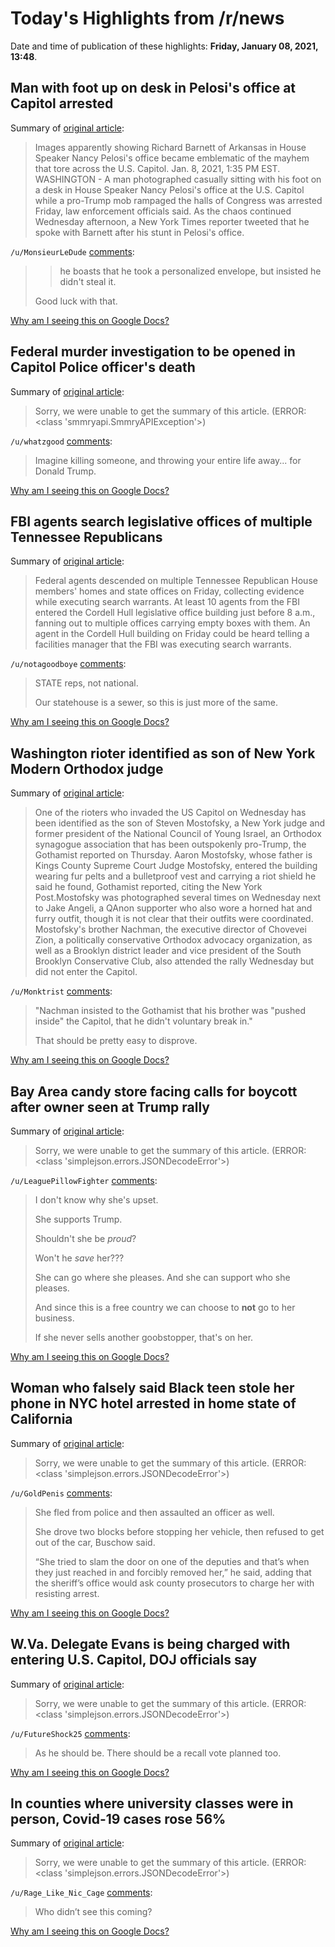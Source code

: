 # Today's Highlights from /r/news

Date and time of publication of these highlights: **Friday, January 08, 2021, 13:48**.

## Man with foot up on desk in Pelosi's office at Capitol arrested

Summary of [original article](https://www.nbcnews.com/news/amp/ncna1253490):

> Images apparently showing Richard Barnett of Arkansas in House Speaker Nancy Pelosi's office became emblematic of the mayhem that tore across the U.S. Capitol. Jan. 8, 2021, 1:35 PM EST. WASHINGTON - A man photographed casually sitting with his foot on a desk in House Speaker Nancy Pelosi's office at the U.S. Capitol while a pro-Trump mob rampaged the halls of Congress was arrested Friday, law enforcement officials said. As the chaos continued Wednesday afternoon, a New York Times reporter tweeted that he spoke with Barnett after his stunt in Pelosi's office.

`/u/MonsieurLeDude` [comments](https://www.reddit.com/r/news/comments/kt8nx8/man_with_foot_up_on_desk_in_pelosis_office_at/):

> >he boasts that he took a personalized envelope, but insisted he didn't steal it.
> 
> 
> 
> Good luck with that.

[Why am I seeing this on Google Docs?](https://docs.google.com/document/d/1Dc6We63vOXIZsc0op-Bt4abqkYjXzOigalQqFxmvvbM/edit?usp=sharing)

## Federal murder investigation to be opened in Capitol Police officer's death

Summary of [original article](https://www.weny.com/story/43143779/federal-murder-investigation-to-be-opened-in-capitol-police-officers-death):

> Sorry, we were unable to get the summary of this article. (ERROR: <class 'smmryapi.SmmryAPIException'>)

`/u/whatzgood` [comments](https://www.reddit.com/r/news/comments/kt3jrj/federal_murder_investigation_to_be_opened_in/):

> Imagine killing someone, and throwing your entire life away... for Donald Trump.

[Why am I seeing this on Google Docs?](https://docs.google.com/document/d/1Dc6We63vOXIZsc0op-Bt4abqkYjXzOigalQqFxmvvbM/edit?usp=sharing)

## FBI agents search legislative offices of multiple Tennessee Republicans

Summary of [original article](https://eu.tennessean.com/story/news/politics/2021/01/08/fbi-agents-search-offices-multiple-tennessee-republicans-capitol/6593526002/):

> Federal agents descended on multiple Tennessee Republican House members' homes and state offices on Friday, collecting evidence while executing search warrants. At least 10 agents from the FBI entered the Cordell Hull legislative office building just before 8 a.m., fanning out to multiple offices carrying empty boxes with them. An agent in the Cordell Hull building on Friday could be heard telling a facilities manager that the FBI was executing search warrants.

`/u/notagoodboye` [comments](https://www.reddit.com/r/news/comments/kt41id/fbi_agents_search_legislative_offices_of_multiple/):

> STATE reps, not national.
> 
> Our statehouse is a sewer, so this is just more of the same.

[Why am I seeing this on Google Docs?](https://docs.google.com/document/d/1Dc6We63vOXIZsc0op-Bt4abqkYjXzOigalQqFxmvvbM/edit?usp=sharing)

## Washington rioter identified as son of New York Modern Orthodox judge

Summary of [original article](https://www.jpost.com/diaspora/washington-rioter-identified-as-son-of-brooklyn-modern-orthodox-figure-654706):

> One of the rioters who invaded the US Capitol on Wednesday has been identified as the son of Steven Mostofsky, a New York judge and former president of the National Council of Young Israel, an Orthodox synagogue association that has been outspokenly pro-Trump, the Gothamist reported on Thursday. Aaron Mostofsky, whose father is Kings County Supreme Court Judge Mostofsky, entered the building wearing fur pelts and a bulletproof vest and carrying a riot shield he said he found, Gothamist reported, citing the New York Post.Mostofsky was photographed several times on Wednesday next to Jake Angeli, a QAnon supporter who also wore a horned hat and furry outfit, though it is not clear that their outfits were coordinated. Mostofsky's brother Nachman, the executive director of Chovevei Zion, a politically conservative Orthodox advocacy organization, as well as a Brooklyn district leader and vice president of the South Brooklyn Conservative Club, also attended the rally Wednesday but did not enter the Capitol.

`/u/Monktrist` [comments](https://www.reddit.com/r/news/comments/kt6dly/washington_rioter_identified_as_son_of_new_york/):

> "Nachman insisted to the Gothamist that his brother was "pushed inside" the Capitol, that he didn't voluntary break in." 
> 
> That should be pretty easy to disprove.

[Why am I seeing this on Google Docs?](https://docs.google.com/document/d/1Dc6We63vOXIZsc0op-Bt4abqkYjXzOigalQqFxmvvbM/edit?usp=sharing)

## Bay Area candy store facing calls for boycott after owner seen at Trump rally

Summary of [original article](https://www.sfgate.com/bayarea/article/Bay-Area-candy-store-threatened-and-boycotted-15856210.php):

> Sorry, we were unable to get the summary of this article. (ERROR: <class 'simplejson.errors.JSONDecodeError'>)

`/u/LeaguePillowFighter` [comments](https://www.reddit.com/r/news/comments/kta4v9/bay_area_candy_store_facing_calls_for_boycott/):

> I don't know why she's upset. 
> 
> She supports Trump.
> 
>  Shouldn't she be *proud*? 
> 
> Won't he *save* her???
> 
> She can go where she pleases. And she can support who she pleases. 
> 
> And since this is a free country we can choose to **not** go to her business. 
> 
> If she never sells another goobstopper, that's on her.

[Why am I seeing this on Google Docs?](https://docs.google.com/document/d/1Dc6We63vOXIZsc0op-Bt4abqkYjXzOigalQqFxmvvbM/edit?usp=sharing)

## Woman who falsely said Black teen stole her phone in NYC hotel arrested in home state of California

Summary of [original article](https://www.cbsnews.com/news/soho-karen-arrested-miya-ponsetto-falsely-said-black-teen-stole-her-phone-nyc-hotel/):

> Sorry, we were unable to get the summary of this article. (ERROR: <class 'simplejson.errors.JSONDecodeError'>)

`/u/GoldPenis` [comments](https://www.reddit.com/r/news/comments/kt0cdl/woman_who_falsely_said_black_teen_stole_her_phone/):

> She fled from police and then assaulted an officer as well.
> 
> She drove two blocks before stopping her vehicle, then refused to get out of the car, Buschow said.
> 
> “She tried to slam the door on one of the deputies and that’s when  they just reached in and forcibly removed her,” he said, adding that the  sheriff’s office would ask county prosecutors to charge her with  resisting arrest.

[Why am I seeing this on Google Docs?](https://docs.google.com/document/d/1Dc6We63vOXIZsc0op-Bt4abqkYjXzOigalQqFxmvvbM/edit?usp=sharing)

## W.Va. Delegate Evans is being charged with entering U.S. Capitol, DOJ officials say

Summary of [original article](https://wvmetronews.com/2021/01/08/manchin-evacuated-this-week-from-senate-chamber-says-new-delegate-evans-should-be-punished-for-role-in-capitol-mob/):

> Sorry, we were unable to get the summary of this article. (ERROR: <class 'simplejson.errors.JSONDecodeError'>)

`/u/FutureShock25` [comments](https://www.reddit.com/r/news/comments/kt9m04/wva_delegate_evans_is_being_charged_with_entering/):

> As he should be. There should be a recall vote planned too.

[Why am I seeing this on Google Docs?](https://docs.google.com/document/d/1Dc6We63vOXIZsc0op-Bt4abqkYjXzOigalQqFxmvvbM/edit?usp=sharing)

## In counties where university classes were in person, Covid-19 cases rose 56%

Summary of [original article](https://www.cnn.com/2021/01/07/health/covid-19-cases-counties-universities-cdc-study-wellness/index.html):

> Sorry, we were unable to get the summary of this article. (ERROR: <class 'simplejson.errors.JSONDecodeError'>)

`/u/Rage_Like_Nic_Cage` [comments](https://www.reddit.com/r/news/comments/kt4pvq/in_counties_where_university_classes_were_in/):

> Who didn’t see this coming?

[Why am I seeing this on Google Docs?](https://docs.google.com/document/d/1Dc6We63vOXIZsc0op-Bt4abqkYjXzOigalQqFxmvvbM/edit?usp=sharing)

